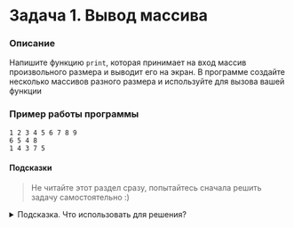 # Задача 1. Вывод массива

### Описание
Напишите функцию `print`, которая принимает на вход массив произвольного размера и выводит его на экран. В программе создайте несколько массивов разного размера и используйте для вызова вашей функции

### Пример работы программы
```
1 2 3 4 5 6 7 8 9
6 5 4 8
1 4 3 7 5
```
#### Подсказки

> Не читайте этот раздел сразу, попытайтесь сначала решить задачу самостоятельно :)

<details>

<summary>Подсказка. Что использовать для решения?</summary>

Для того, чтобы передать массив в функцию, используйте в качестве аргументов функции указатель и размер массива

Для прохождения по массиву используйте цикл `for`, для доступа к элементам массива используйте оператор индексации (`[ ]`)

Для вывода на консоль использовать  `std::cout`

</details>